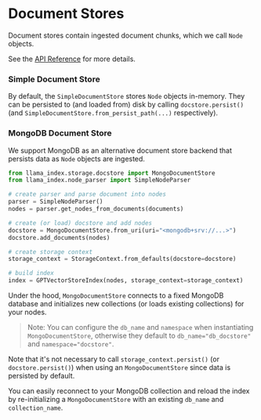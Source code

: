 # Document Stores
Document stores contain ingested document chunks, which we call `Node` objects.

See the [API Reference](/reference/storage/docstore.rst) for more details.


### Simple Document Store
By default, the `SimpleDocumentStore` stores `Node` objects in-memory. 
They can be persisted to (and loaded from) disk by calling `docstore.persist()` (and `SimpleDocumentStore.from_persist_path(...)` respectively).

### MongoDB Document Store
We support MongoDB as an alternative document store backend that persists data as `Node` objects are ingested.
```python
from llama_index.storage.docstore import MongoDocumentStore
from llama_index.node_parser import SimpleNodeParser

# create parser and parse document into nodes 
parser = SimpleNodeParser()
nodes = parser.get_nodes_from_documents(documents)

# create (or load) docstore and add nodes
docstore = MongoDocumentStore.from_uri(uri="<mongodb+srv://...>")
docstore.add_documents(nodes)

# create storage context
storage_context = StorageContext.from_defaults(docstore=docstore)

# build index
index = GPTVectorStoreIndex(nodes, storage_context=storage_context)
```

Under the hood, `MongoDocumentStore` connects to a fixed MongoDB database and initializes new collections (or loads existing collections) for your nodes.
> Note: You can configure the `db_name` and `namespace` when instantiating `MongoDocumentStore`, otherwise they default to `db_name="db_docstore"` and `namespace="docstore"`.

Note that it's not necessary to call `storage_context.persist()` (or `docstore.persist()`) when using an `MongoDocumentStore`
since data is persisted by default. 

You can easily reconnect to your MongoDB collection and reload the index by re-initializing a `MongoDocumentStore` with an existing `db_name` and `collection_name`.





